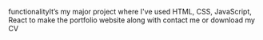 functionalityIt’s my major project where I've used HTML, CSS, JavaScript, React to make the portfolio website along with contact me or download my CV 
